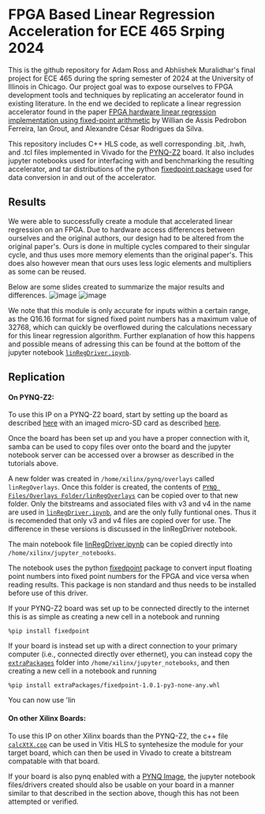 # FPGA Based Linear Regression Acceleration for ECE 465 Srping 2024
This is the github repository for Adam Ross and Abhiishek Muralidhar's final project for ECE 465 during the spring semester of 2024 at the University of Illinois in Chicago.
Our project goal was to expose ourselves to FPGA development tools and techniques by replicating an accelerator found in existing literature.
In the end we decided to replicate a linear regression accelerator found in the paper [FPGA hardware linear regression implementation using fixed-point arithmetic](https://ieeexplore.ieee.org/document/8862300) by Willian de Assis Pedrobon Ferreira, Ian Grout, and Alexandre César Rodrigues da Silva.

This repository includes C++ HLS code, as well corresponding .bit, .hwh, and .tcl files implemented in Vivado for the [PYNQ-Z2](https://www.amd.com/en/corporate/university-program/aup-boards/pynq-z2.html) board.
It also includes jupyter notebooks used for interfacing with and benchmarking the resulting accelerator, and tar distributions of the python [fixedpoint package](https://pypi.org/project/fixedpoint/) used for data conversion in and out of the accelerator.

## Results
We were able to successfully create a module that accelerated linear regression on an FPGA. Due to hardware access differences between ourselves and the original authors, our design had to be altered from the original paper's.
Ours is done in multiple cycles compared to their singular cycle, and thus uses more memory elements than the original paper's.
This does also however mean that ours uses less logic elements and multipliers as some can be reused.

Below are some slides created to summarize the major results and differences.
![image](https://github.com/aross50/465LinRegression/assets/149820800/ec126bbf-5fed-4384-9e52-ae5575af2713)
![image](https://github.com/aross50/465LinRegression/assets/149820800/1887db19-00e8-45a4-b68e-6cd0f2261aef)

We note that this module is only accurate for inputs within a certain range, as the Q16.16 format for signed fixed point numbers has a maximum value of 32768, which can quickly be overflowed during the calculations necessary for this linear regression algorithm.
Further explanation of how this happens and possible means of adressing this can be found at the bottom of the jupyter notebook [`linRegDriver.ipynb`](https://github.com/aross50/465LinRegression/blob/main/PYNQ%20Files/Jupyter%20Notebooks/linRegDriver.ipynb).

## Replication
#### On PYNQ-Z2:
To use this IP on a PYNQ-Z2 board, start by setting up the board as described [here](https://pynq.readthedocs.io/en/latest/getting_started/pynq_z2_setup.html) with an imaged micro-SD card as described [here](https://pynq.readthedocs.io/en/latest/pynq_sd_card.html#prepare-the-building-environment).

Once the board has been set up and you have a proper connection with it, samba can be used to copy files over onto the board and the jupyter notebook server can be accessed over a browser as described in the tutorials above.

A new folder was created in `/home/xilinx/pynq/overlays` called `linRegOverlays`. Once this folder is created, the contents of [`PYNQ Files/Overlays Folder/linRegOverlays`](https://github.com/aross50/465LinRegression/tree/main/PYNQ%20Files/Overlays%20Folder/linRegOverlays) can be copied over to that new folder.
Only the bitstreams and associated files with v3 and v4 in the name are used in [`linRegDriver.ipynb`](https://github.com/aross50/465LinRegression/blob/main/PYNQ%20Files/Jupyter%20Notebooks/linRegDriver.ipynb), and are the only fully funtional ones.
Thus it is recomended that only v3 and v4 files are copied over for use. The difference in these versions is discussed in the linRegDriver notebook.

The main notebook file [linRegDriver.ipynb](https://github.com/aross50/465LinRegression/blob/main/PYNQ%20Files/Jupyter%20Notebooks/linRegDriver.ipynb) can be copied directly into `/home/xilinx/jupyter_notebooks`.

The notebook uses the python [fixedpoint](https://pypi.org/project/fixedpoint/) package to convert input floating point numbers into fixed point numbers for the FPGA and vice versa when reading results. This package is non standard and thus needs to be installed before use of this driver.

If your PYNQ-Z2 board was set up to be connected directly to the internet this is as simple as creating a new cell in a notebook and running
```
%pip install fixedpoint
```
If your board is instead set up with a direct connection to your primary computer (i.e., connected directly over ethernet), you can instead copy the [`extraPackages`](https://github.com/aross50/465LinRegression/tree/main/PYNQ%20Files/extraPackages) folder into `/home/xilinx/jupyter_notebooks`, and then creating a new cell in a notebook and running
```
%pip install extraPackages/fixedpoint-1.0.1-py3-none-any.whl
```
You can now use 'lin

#### On other Xilinx Boards:
To use this IP on other Xilinx boards than the PYNQ-Z2, the c++ file [`calcXtX.cpp`](https://github.com/aross50/465LinRegression/blob/main/calcXtX.cpp) can be used in Vitis HLS to syntehesize the module for your target board, which can then be used in Vivado to create a bitstream compatable with that board.

If your board is also pynq enabled with a [PYNQ Image](https://www.pynq.io/boards.html), the jupyter notebook files/drivers created should also be usable on your board in a manner similar to that described in the section above, though this has not been attempted or verified.
